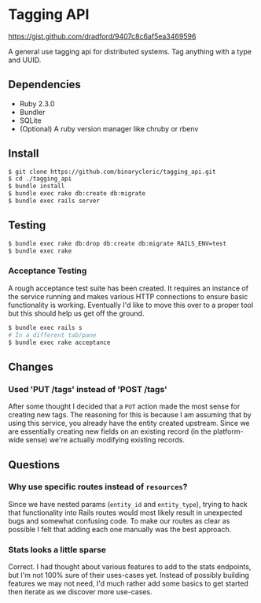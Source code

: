 # Tagging API 

https://gist.github.com/dradford/9407c8c6af5ea3469596

A general use tagging api for distributed systems. Tag anything with a type and
UUID.

## Dependencies

* Ruby 2.3.0
* Bundler
* SQLite
* (Optional) A ruby version manager like chruby or rbenv

## Install

```bash
$ git clone https://github.com/binarycleric/tagging_api.git
$ cd ./tagging_api
$ bundle install
$ bundle exec rake db:create db:migrate
$ bundle exec rails server
```

## Testing

```bash
$ bundle exec rake db:drop db:create db:migrate RAILS_ENV=test
$ bundle exec rake
```

### Acceptance Testing

A rough acceptance test suite has been created. It requires an instance of the
service running and makes various HTTP connections to ensure basic functionality
is working. Eventually I'd like to move this over to a proper tool but this
should help us get off the ground.

```bash
$ bundle exec rails s
# In a different tab/pane
$ bundle exec rake acceptance
```

## Changes

### Used 'PUT /tags' instead of 'POST /tags'

After some thought I decided that a `PUT` action made the most sense for
creating new tags. The reasoning for this is because I am assuming that by using
this service, you already have the entity created upstream. Since we are
essentially creating new fields on an existing record (in the platform-wide
sense) we're actually modifying existing records.

## Questions

### Why use specific routes instead of `resources`?

Since we have nested params (`entity_id` and `entity_type`), trying to hack that
functionality into Rails routes would most likely result in unexpected bugs and
somewhat confusing code. To make our routes as clear as possible I felt that
adding each one manually was the best approach.

### Stats looks a little sparse

Correct. I had thought about various features to add to the stats endpoints, but
I'm not 100% sure of their uses-cases yet. Instead of possibly building features
we may not need, I'd much rather add some basics to get started then iterate as
we discover more use-cases.

